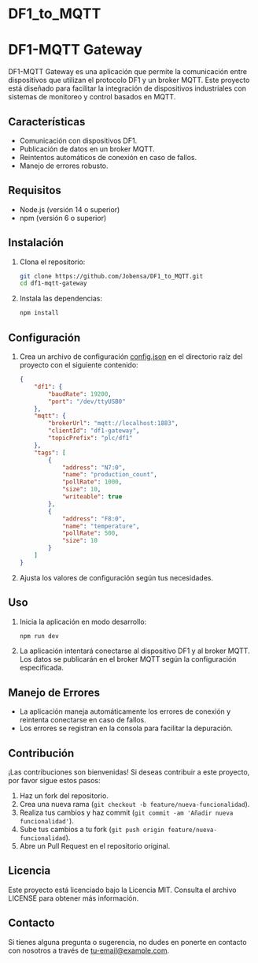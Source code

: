 # DF1_to_MQTT
# DF1-MQTT Gateway

DF1-MQTT Gateway es una aplicación que permite la comunicación entre dispositivos que utilizan el protocolo DF1 y un broker MQTT. Este proyecto está diseñado para facilitar la integración de dispositivos industriales con sistemas de monitoreo y control basados en MQTT.

## Características

- Comunicación con dispositivos DF1.
- Publicación de datos en un broker MQTT.
- Reintentos automáticos de conexión en caso de fallos.
- Manejo de errores robusto.

## Requisitos

- Node.js (versión 14 o superior)
- npm (versión 6 o superior)

## Instalación

1. Clona el repositorio:

    ```sh
    git clone https://github.com/Jobensa/DF1_to_MQTT.git
    cd df1-mqtt-gateway
    ```

2. Instala las dependencias:

    ```sh
    npm install
    ```

## Configuración

1. Crea un archivo de configuración [config.json](http://_vscodecontentref_/1) en el directorio raíz del proyecto con el siguiente contenido:

    ```json
    {
        "df1": {
            "baudRate": 19200,
            "port": "/dev/ttyUSB0"
        },
        "mqtt": {
            "brokerUrl": "mqtt://localhost:1883",
            "clientId": "df1-gateway",
            "topicPrefix": "plc/df1"
        },
        "tags": [
            {
                "address": "N7:0",
                "name": "production_count",
                "pollRate": 1000,
                "size": 10,
                "writeable": true
            },
            {
                "address": "F8:0",
                "name": "temperature",
                "pollRate": 500,
                "size": 10
            }
        ]
    }
    ```

2. Ajusta los valores de configuración según tus necesidades.

## Uso

1. Inicia la aplicación en modo desarrollo:

    ```sh
    npm run dev
    ```

2. La aplicación intentará conectarse al dispositivo DF1 y al broker MQTT. Los datos se publicarán en el broker MQTT según la configuración especificada.

## Manejo de Errores

- La aplicación maneja automáticamente los errores de conexión y reintenta conectarse en caso de fallos.
- Los errores se registran en la consola para facilitar la depuración.

## Contribución

¡Las contribuciones son bienvenidas! Si deseas contribuir a este proyecto, por favor sigue estos pasos:

1. Haz un fork del repositorio.
2. Crea una nueva rama (`git checkout -b feature/nueva-funcionalidad`).
3. Realiza tus cambios y haz commit (`git commit -am 'Añadir nueva funcionalidad'`).
4. Sube tus cambios a tu fork (`git push origin feature/nueva-funcionalidad`).
5. Abre un Pull Request en el repositorio original.

## Licencia

Este proyecto está licenciado bajo la Licencia MIT. Consulta el archivo LICENSE para obtener más información.

## Contacto

Si tienes alguna pregunta o sugerencia, no dudes en ponerte en contacto con nosotros a través de [tu-email@example.com](mailto:tu-email@example.com).
